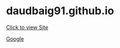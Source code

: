 # daudbaig91.github.io


<a href="daudbaig91.github.io/quiz.html" target="_blank">Click to view Site</a>

<a href="https://www.google.com/" target="_blank">Google</a>
